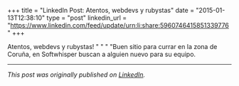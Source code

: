+++
title = "LinkedIn Post: Atentos, webdevs y rubystas"
date = "2015-01-13T12:38:10"
type = "post"
linkedin_url = "https://www.linkedin.com/feed/update/urn:li:share:5960746415851339776"
+++

Atentos, webdevs y rubystas! 
"
"
"
"Buen sitio para currar en la zona de Coruña, en Softwhisper buscan a alguien nuevo para su equipo.

---

*This post was originally published on [LinkedIn](https://www.linkedin.com/in/adrianmoreno/recent-activity/all/).*